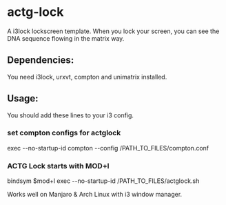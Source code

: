 # actg-lock
A i3lock lockscreen template. When you lock your screen, you can see the DNA sequence flowing in the matrix way.

## Dependencies:
You need i3lock, urxvt, compton and unimatrix installed.

## Usage:
You should add these lines to your i3 config.

### set compton configs for actglock
exec --no-startup-id compton --config /PATH_TO_FILES/compton.conf

### ACTG Lock starts with MOD+l
bindsym $mod+l exec --no-startup-id /PATH_TO_FILES/actglock.sh


Works well on Manjaro & Arch Linux with i3 window manager.
